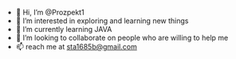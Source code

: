 - 👋 Hi, I’m @Prozpekt1
- 👀 I’m interested in exploring and learning new things
- 🌱 I’m currently learning JAVA
- 💞️ I’m looking to collaborate on people who are willing to help me
- 📫 reach me at sta1685b@gmail.com

<!---
Prozpekt1/Prozpekt1 is a ✨ special ✨ repository because its `README.md` (this file) appears on your GitHub profile.
You can click the Preview link to take a look at your changes.
--->
